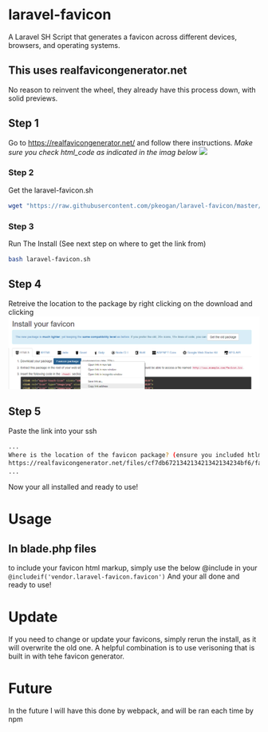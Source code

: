 # laravel-favicon
A Laravel SH Script that generates a favicon across different devices, browsers, and operating systems. 

## This uses realfavicongenerator.net
No reason to reinvent the wheel, they already have this process down, with solid previews. 

## Step 1
Go to https://realfavicongenerator.net/ and follow there instructions. 
*Make sure you check html_code as indicated in the imag below*
<img src="https://github.com/pkeogan/laravel-favicon/master/blob/master/html_code_preview.png">

### Step 2
Get the laravel-favicon.sh
```sh
wget "https://raw.githubusercontent.com/pkeogan/laravel-favicon/master/laravel-favicon.sh"
```
### Step 3
Run The Install (See next step on where to get the link from)
```sh
bash laravel-favicon.sh
```

## Step 4 
Retreive the location to the package by right clicking on the download and clicking 
<img src="https://github.com/pkeogan/laravel-favicon/blob/master/copy_link.png">

## Step 5
Paste the link into your ssh
```sh
...
Where is the location of the favicon package? (ensure you included htlm_code)
https://realfavicongenerator.net/files/cf7db672134213421342134234bf6/favicon_package_v0.16.zip
...
```

Now your all installed and ready to use!

# Usage
## In blade.php files
to include your favicon html markup, simply use the below @include in your <head>
`@includeif('vendor.laravel-favicon.favicon')`
And your all done and ready to use!
  
  
# Update
If you need to change or update your favicons, simply rerun the install, as it will overwrite the old one. A helpful combination is to use verisoning that is built in with tehe favicon generator. 

# Future
In the future I will have this done by webpack, and will be ran each time by npm
